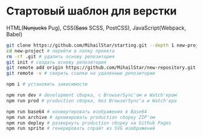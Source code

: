 # Стартовый шаблон для верстки

HTML(~~Nunjucks~~ Pug), CSS(~~Sass~~ SCSS, PostCSS), JavaScript(Webpack, Babel)

```bash
git clone https://github.com/MihailStar/starting.git --depth 1 new-project # клонировать репозиторий
cd new-project # перейти в папку проекта
rm -rf .git # удалить основу репозитория
git init # создать основу репозитория
git remote add origin https://github.com/MihailStar/new-repository.git # добавить ссылку на origin репозиторий
git remote -v # сверить ссылки на удаленные репозитории
```

```bash
npm i # установить зависимости
```

```bash
npm run dev # development сборка, с BrowserSync'ом и Watch'ером
npm run prod # production сборка, без BrowserSync'а и Watch'ера
```

```bash
npm run base64 # конвертировать изображения в Base64
npm run archive # архивировать production сборку ZIP'ом
npm run deploy # развернуть production сборку на Github Pages
npm run sprite # генерировать спрайт из SVG изображений
```
